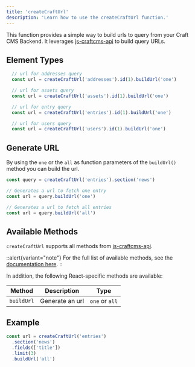 ```yaml
---
title: 'createCraftUrl'
description: 'Learn how to use the createCraftUrl function.'
---
```


This function provides a simple way to build urls to query from your Craft CMS Backend.
It leverages [js-craftcms-api](/libraries/js-craftcms-api) to build query URLs.

## Element Types
```ts
  // url for addresses query
  const url = createCraftUrl('addresses').id(1).buildUrl('one')

  // url for assets query
  const url = createCraftUrl('assets').id(1).buildUrl('one')

  // url for entry query
  const url = createCraftUrl('entries').id(1).buildUrl('one')

  // url for users query
  const url = createCraftUrl('users').id(1).buildUrl('one')
```

## Generate URL

By using the `one` or the `all` as function parameters of the `buildUrl()` method you can build the url.

```ts
const query = createCraftUrl('entries').section('news')

// Generates a url to fetch one entry
const url = query.buildUrl('one')

// Generates a url to fetch all entries
const url = query.buildUrl('all')
```
 
## Available Methods

`createCraftUrl` supports all methods from [js-craftcms-api](/libraries/js-craftcms-api). 

::alert{variant="note"}
For the full list of available methods, see the [documentation here](/libraries/js-craftcms-api/methods).
::

In addition, the following React-specific methods are available:

| Method      | Description              | Type           |
|-------------|--------------------------|----------------|
| `buildUrl`  | Generate an url          | `one` or `all` |

## Example

```ts
const url = createCraftUrl('entries')
  .section('news')
  .fields(['title'])
  .limit(3)
  .buildUrl('all')
```
